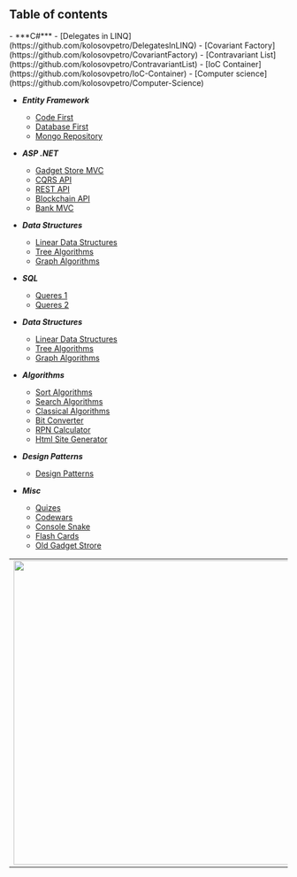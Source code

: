 <h2>Table of contents</h2>
- ***C#***
  - [Delegates in LINQ](https://github.com/kolosovpetro/DelegatesInLINQ)
  - [Covariant Factory](https://github.com/kolosovpetro/CovariantFactory)
  - [Contravariant List](https://github.com/kolosovpetro/ContravariantList)
  - [IoC Container](https://github.com/kolosovpetro/IoC-Container)
  - [Computer science](https://github.com/kolosovpetro/Computer-Science)
  
- ***Entity Framework***
  - [Code First](https://github.com/kolosovpetro/CodeFirstEntityFrameworkCore)
  - [Database First](https://github.com/kolosovpetro/DatabaseFirstEntityFrameworkCore)
  - [Mongo Repository](https://github.com/kolosovpetro/MongoDb-Repository)
  
- ***ASP .NET***
  - [Gadget Store MVC](https://github.com/kolosovpetro/Gadget-Store-MVC)
  - [CQRS API](https://github.com/kolosovpetro/CQRS-Api)
  - [REST API](https://github.com/kolosovpetro/Rest-Api)
  - [Blockchain API](https://github.com/kolosovpetro/Blockchain-Api)
  - [Bank MVC](https://github.com/kolosovpetro/BankMVC)
  
- ***Data Structures***
  - [Linear Data Structures](https://github.com/kolosovpetro/Data-Structures)
  - [Tree Algorithms](https://github.com/kolosovpetro/Tree-Algorithms)
  - [Graph Algorithms](https://github.com/kolosovpetro/Graph-Algorithms)

- ***SQL***
  - [Queres 1](https://github.com/kolosovpetro/Rental-SQL-Database)
  - [Queres 2](https://github.com/kolosovpetro/SQL_Course)
  
- ***Data Structures***
  - [Linear Data Structures](https://github.com/kolosovpetro/Data-Structures)
  - [Tree Algorithms](https://github.com/kolosovpetro/Tree-Algorithms)
  - [Graph Algorithms](https://github.com/kolosovpetro/Graph-Algorithms)
  
- ***Algorithms***
  - [Sort Algorithms](https://github.com/kolosovpetro/Sort-Algorithms)
  - [Search Algorithms](https://github.com/kolosovpetro/Search-Algorithms)
  - [Classical Algorithms](https://github.com/kolosovpetro/Classical-Algorithms)
  - [Bit Converter](https://github.com/kolosovpetro/Bit-Converter)
  - [RPN Calculator](https://github.com/kolosovpetro/RpnCalculator)
  - [Html Site Generator](https://github.com/kolosovpetro/Html-Code-Generator)
  
- ***Design Patterns***
  - [Design Patterns](https://github.com/kolosovpetro/Design-Patterns)
  
- ***Misc***
  - [Quizes](https://github.com/kolosovpetro/Computer-Science-Quizlet)
  - [Codewars](https://github.com/kolosovpetro/Code-Wars)
  - [Console Snake](https://github.com/kolosovpetro/ConsoleSnake)
  - [Flash Cards](https://github.com/kolosovpetro/Flash-Cards)
  - [Old Gadget Strore](https://github.com/kolosovpetro/Gadget-Store)
  
<center>
  <table>
  <tr>
      <td><img width="550px" align="left" src="https://github-readme-stats.vercel.app/api?username=kolosovpetro&show_icons=true&hide_border=true&count_private=true&layout=compact" /></td>
      <td><img width="550px" align="left" src="https://github-readme-stats.vercel.app/api/top-langs/?username=kolosovpetro&hide=html&layout=compact" /></td>
  </tr>   
</table>
</center>
